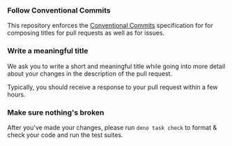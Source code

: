 ### Follow Conventional Commits

This repository enforces the
[Conventional Commits](https://www.conventionalcommits.org/en/v1.0.0/)
specification for for composing titles for pull requests as well as for issues.

### Write a meaningful title

We ask you to write a short and meaningful title while going into more detail
about your changes in the description of the pull request.

Typically, you should receive a response to your pull request within a few
hours.

### Make sure nothing's broken

After you've made your changes, please run `deno task check` to format & check
your code and run the test suites.
